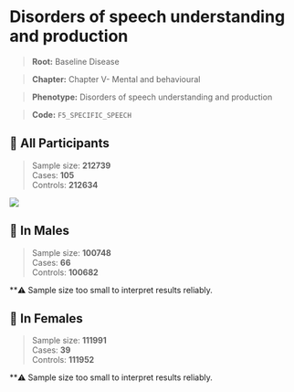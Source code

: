 # Disorders of speech understanding and production

> **Root:** Baseline Disease  

> **Chapter:** Chapter V- Mental and behavioural  

> **Phenotype:** Disorders of speech understanding and production  

> **Code:** `F5_SPECIFIC_SPEECH`

## 🧪 All Participants  
> Sample size: **212739**  
> Cases: **105**  
> Controls: **212634**
<img src="/Disease/Figures/ALL/Incidence/F5_SPECIFIC_SPEECH.png"/>
<CsvTable src="/Disease/Data/ALL/Incidence/COX_F5_SPECIFIC_SPEECH.csv" label="🔍 View full results" />

## 👨 In Males  
> Sample size: **100748**  
> Cases: **66**  
> Controls: **100682**

**⚠️ Sample size too small to interpret results reliably.


## 👩 In Females  
> Sample size: **111991**  
> Cases: **39**  
> Controls: **111952**

**⚠️ Sample size too small to interpret results reliably.

